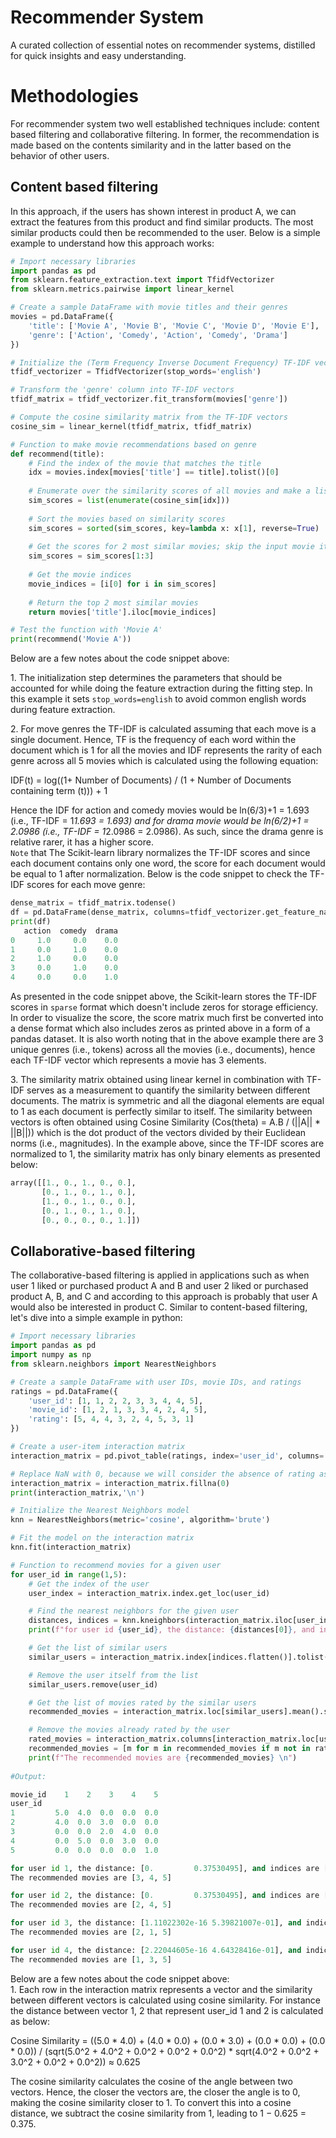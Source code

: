 # Recommender System
A curated collection of essential notes on recommender systems, distilled for quick insights and easy understanding.

# Methodologies
For recommender system two well established techniques include: content based filtering and collaborative filtering. In former, the recommendation is made based on the contents similarity and in the latter based on the behavior of other users.

## Content based filtering
In this approach, if the users has shown interest in product A, we can extract the features from this product and find similar products. The most similar products could then be recommended to the user. Below is a simple example to understand how this approach works:

```python
# Import necessary libraries
import pandas as pd
from sklearn.feature_extraction.text import TfidfVectorizer
from sklearn.metrics.pairwise import linear_kernel

# Create a sample DataFrame with movie titles and their genres
movies = pd.DataFrame({
    'title': ['Movie A', 'Movie B', 'Movie C', 'Movie D', 'Movie E'],
    'genre': ['Action', 'Comedy', 'Action', 'Comedy', 'Drama']
})

# Initialize the (Term Frequency Inverse Document Frequency) TF-IDF vectorizer and remove English stop words
tfidf_vectorizer = TfidfVectorizer(stop_words='english')

# Transform the 'genre' column into TF-IDF vectors
tfidf_matrix = tfidf_vectorizer.fit_transform(movies['genre'])

# Compute the cosine similarity matrix from the TF-IDF vectors
cosine_sim = linear_kernel(tfidf_matrix, tfidf_matrix)

# Function to make movie recommendations based on genre
def recommend(title):
    # Find the index of the movie that matches the title
    idx = movies.index[movies['title'] == title].tolist()[0]
    
    # Enumerate over the similarity scores of all movies and make a list
    sim_scores = list(enumerate(cosine_sim[idx]))
    
    # Sort the movies based on similarity scores
    sim_scores = sorted(sim_scores, key=lambda x: x[1], reverse=True)
    
    # Get the scores for 2 most similar movies; skip the input movie itself (hence [1:3])
    sim_scores = sim_scores[1:3]
    
    # Get the movie indices
    movie_indices = [i[0] for i in sim_scores]
    
    # Return the top 2 most similar movies
    return movies['title'].iloc[movie_indices]

# Test the function with 'Movie A'
print(recommend('Movie A'))
```
Below are a few notes about the code snippet above:   

1\. The initialization step determines the parameters that should be accounted for while doing the feature extraction during the fitting step. In this example it sets `stop_words=english` to avoid common english words during feature extraction.

2\. For move genres the TF-IDF is calculated assuming that each move is a single document. Hence, TF is the frequency of each word within the document which is 1 for all the movies and IDF represents the rarity of each genre across all 5 movies which is calculated using the following equation:    

IDF(t) = log((1+ Number of Documents) / (1 + Number of Documents containing term (t))) + 1

Hence the IDF for action and comedy movies would be ln(6/3)+1 = 1.693 (i.e., TF-IDF = 1*1.693 = 1.693) and for drama movie would be ln(6/2)+1 = 2.0986 (i.e., TF-IDF = 1*2.0986 = 2.0986). As such, since the drama genre is relative rarer, it has a higher score.    
`Note` that The Scikit-learn library normalizes the TF-IDF scores and since each document contains only one word, the score for each document would be equal to 1 after normalization. Below is the code snippet to check the TF-IDF scores for each move genre:

```python 
dense_matrix = tfidf_matrix.todense()
df = pd.DataFrame(dense_matrix, columns=tfidf_vectorizer.get_feature_names_out())
print(df)
   action  comedy  drama
0     1.0     0.0    0.0
1     0.0     1.0    0.0
2     1.0     0.0    0.0
3     0.0     1.0    0.0
4     0.0     0.0    1.0
```
As presented in the code snippet above, the Scikit-learn stores the TF-IDF scores in `sparse` format which doesn't include zeros for storage efficiency. In order to visualize the score, the score matrix much first be converted into a dense format which also includes zeros as printed above in a form of a pandas dataset. It is also worth noting that in the above example there are 3 unique genres (i.e., tokens) across all the movies (i.e., documents), hence each TF-IDF vector which represents a movie has 3 elements.

3\. The similarity matrix obtained using linear kernel in combination with TF-IDF serves as a measurement to quantify the similarity between different documents. The matrix is symmetric and all the diagonal elements are equal to 1 as each document is perfectly similar to itself. The similarity between vectors is often obtained using Cosine Similarity (Cos(theta) = A.B / (||A|| * ||B||)) which is the dot product of the vectors divided by their Euclidean norms (i.e., magnitudes). In the example above, since the TF-IDF scores are normalized to 1, the similarity matrix has only binary elements as presented below:

``` python
array([[1., 0., 1., 0., 0.],
       [0., 1., 0., 1., 0.],
       [1., 0., 1., 0., 0.],
       [0., 1., 0., 1., 0.],
       [0., 0., 0., 0., 1.]])
```

## Collaborative-based filtering
The collaborative-based filtering is applied in applications such as when user 1 liked or purchased product A and B and user 2 liked or purchased product A, B, and C and according to this approach is probably that user A would also be interested in product C. Similar to content-based filtering, let's dive into a simple example in python:

``` python
# Import necessary libraries
import pandas as pd
import numpy as np
from sklearn.neighbors import NearestNeighbors

# Create a sample DataFrame with user IDs, movie IDs, and ratings
ratings = pd.DataFrame({
    'user_id': [1, 1, 2, 2, 3, 3, 4, 4, 5],
    'movie_id': [1, 2, 1, 3, 3, 4, 2, 4, 5],
    'rating': [5, 4, 4, 3, 2, 4, 5, 3, 1]
})

# Create a user-item interaction matrix
interaction_matrix = pd.pivot_table(ratings, index='user_id', columns='movie_id', values='rating')

# Replace NaN with 0, because we will consider the absence of rating as a zero rating
interaction_matrix = interaction_matrix.fillna(0)
print(interaction_matrix,'\n')

# Initialize the Nearest Neighbors model
knn = NearestNeighbors(metric='cosine', algorithm='brute')

# Fit the model on the interaction matrix
knn.fit(interaction_matrix)

# Function to recommend movies for a given user
for user_id in range(1,5):
    # Get the index of the user
    user_index = interaction_matrix.index.get_loc(user_id)

    # Find the nearest neighbors for the given user
    distances, indices = knn.kneighbors(interaction_matrix.iloc[user_index, :].values.reshape(1, -1), n_neighbors=2)
    print(f"for user id {user_id}, the distance: {distances[0]}, and indices are {indices[0]}, ")

    # Get the list of similar users
    similar_users = interaction_matrix.index[indices.flatten()].tolist()

    # Remove the user itself from the list
    similar_users.remove(user_id)

    # Get the list of movies rated by the similar users
    recommended_movies = interaction_matrix.loc[similar_users].mean().sort_values(ascending=False).index.tolist()

    # Remove the movies already rated by the user
    rated_movies = interaction_matrix.columns[interaction_matrix.loc[user_id] > 0].tolist()
    recommended_movies = [m for m in recommended_movies if m not in rated_movies]
    print(f"The recommended movies are {recommended_movies} \n")
  
#Output:

movie_id    1    2    3    4    5
user_id                          
1         5.0  4.0  0.0  0.0  0.0
2         4.0  0.0  3.0  0.0  0.0
3         0.0  0.0  2.0  4.0  0.0
4         0.0  5.0  0.0  3.0  0.0
5         0.0  0.0  0.0  0.0  1.0 

for user id 1, the distance: [0.         0.37530495], and indices are [0 1], 
The recommended movies are [3, 4, 5] 

for user id 2, the distance: [0.         0.37530495], and indices are [1 0], 
The recommended movies are [2, 4, 5] 

for user id 3, the distance: [1.11022302e-16 5.39821007e-01], and indices are [2 3], 
The recommended movies are [2, 1, 5] 

for user id 4, the distance: [2.22044605e-16 4.64328416e-01], and indices are [3 0], 
The recommended movies are [1, 3, 5] 

```

Below are a few notes about the code snippet above:   
1\. Each row in the interaction matrix represents a vector and the similarity between different vectors is calculated using cosine similarity. For instance the distance between vector 1, 2 that represent user_id 1 and 2 is calculated as below:

Cosine Similarity = ((5.0 * 4.0) + (4.0 * 0.0) + (0.0 * 3.0) + (0.0 * 0.0) + (0.0 * 0.0)) / (sqrt(5.0^2 + 4.0^2 + 0.0^2 + 0.0^2 + 0.0^2) * sqrt(4.0^2 + 0.0^2 + 3.0^2 + 0.0^2 + 0.0^2)) ≈ 0.625


The cosine similarity calculates the cosine of the angle between two vectors. Hence, the closer the vectors are, the closer the angle is to 0, making the cosine similarity closer to 1. To convert this into a cosine distance, we subtract the cosine similarity from 1, leading to 1 − 0.625 = 0.375.
